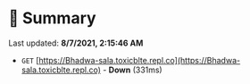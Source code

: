 # 📖 Summary
Last updated: **8/7/2021, 2:15:46 AM**

- `GET` [https://Bhadwa-sala.toxicblte.repl.co](https://Bhadwa-sala.toxicblte.repl.co) - **Down** (331ms)
